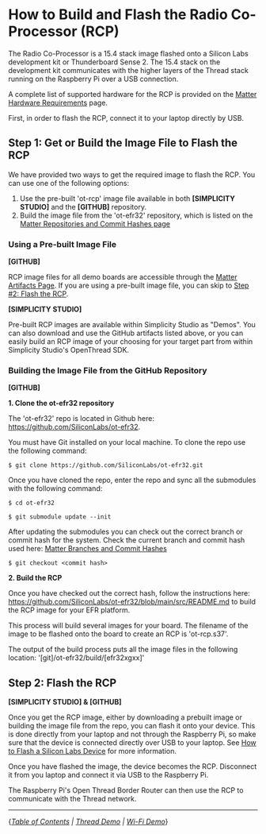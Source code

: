 # How to Build and Flash the Radio Co-Processor (RCP)

The Radio Co-Processor is a 15.4 stack image flashed onto a Silicon Labs
development kit or Thunderboard Sense 2. The 15.4 stack on the development kit
communicates with the higher layers of the Thread stack running on the Raspberry
Pi over a USB connection.

A complete list of supported hardware for the RCP is provided on the
[Matter Hardware Requirements](../prerequisites/HARDWARE_REQUIREMENTS.md) page.

First, in order to flash the RCP, connect it to your laptop directly by USB.

 

## Step 1: Get or Build the Image File to Flash the RCP

We have provided two ways to get the required image to flash the RCP. You can
use one of the following options:

1. Use the pre-built 'ot-rcp' image file available in both **[SIMPLICITY STUDIO]** and the **[GITHUB]** repository.
2. Build the image file from the 'ot-efr32' repository, which is listed on the
   [Matter Repositories and Commit Hashes page](../general/COMMIT_HASHES.md)

 

### **Using a Pre-built Image File**

**[GITHUB]**

RCP image files for all demo boards are accessible through the
[Matter Artifacts Page](../prerequisites/ARTIFACTS.md). If you are using a pre-built
image file, you can skip to [Step #2: Flash the RCP](#step-2-flash-the-rcp).


**[SIMPLICITY STUDIO]**

Pre-built RCP images are available within Simplicity Studio as "Demos". You can also download and use
the GitHub artifacts listed above, or you can easily build an RCP image of your choosing for your target part from
within Simplicity Studio's OpenThread SDK. 
### **Building the Image File from the GitHub Repository**

**[GITHUB]**


**1. Clone the ot-efr32 repository**

The 'ot-efr32' repo is located in Github here:
https://github.com/SiliconLabs/ot-efr32.

You must have Git installed on your local machine. To clone the repo use the
following command:

```shell
$ git clone https://github.com/SiliconLabs/ot-efr32.git
```

Once you have cloned the repo, enter the repo and sync all the submodules with
the following command:

```shell
$ cd ot-efr32
```

```shell
$ git submodule update --init
```

After updating the submodules you can check out the correct branch or commit
hash for the system. Check the current branch and commit hash used here:
[Matter Branches and Commit Hashes](../general/COMMIT_HASHES.md)

```shell
$ git checkout <commit hash>
```

 

**2. Build the RCP**

Once you have checked out the correct hash, follow the instructions here:
https://github.com/SiliconLabs/ot-efr32/blob/main/src/README.md to build the RCP
image for your EFR platform.

This process will build several images for your board. The filename of the image
to be flashed onto the board to create an RCP is 'ot-rcp.s37'.

The output of the build process puts all the image files in the following
location: '[git]/ot-efr32/build/[efr32xgxx]'


## Step 2: Flash the RCP

**[SIMPLICITY STUDIO] & [GITHUB]**

Once you get the RCP image, either by downloading a prebuilt image or building
the image file from the repo, you can flash it onto your device. This is done
directly from your laptop and not through the Raspberry Pi, so make sure that
the device is connected directly over USB to your laptop. See
[How to Flash a Silicon Labs Device](../general/FLASH_SILABS_DEVICE.md) for more information.

Once you have flashed the image, the device becomes the RCP. Disconnect it from
you laptop and connect it via USB to the Raspberry Pi.

The Raspberry Pi's Open Thread Border Router can then use the RCP to communicate
with the Thread network.

---

{*[Table of Contents](../README.md) | [Thread Demo](./DEMO_OVERVIEW.md) |
[Wi-Fi Demo](../wifi/DEMO_OVERVIEW.md)*}

